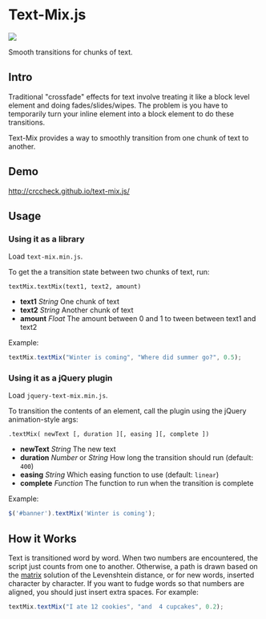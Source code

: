 # Text-Mix.js

![](http://crccheck.github.io/text-mix.js/images/text-mix.jpg)

Smooth transitions for chunks of text.

## Intro

Traditional "crossfade" effects for text involve treating it like a block level
element and doing fades/slides/wipes. The problem is you have to temporarily
turn your inline element into a block element to do these transitions.

Text-Mix provides a way to smoothly transition from one chunk of text to
another.


## Demo

http://crccheck.github.io/text-mix.js/


## Usage

### Using it as a library

Load `text-mix.min.js`.

To get the a transition state between two chunks of text, run:
```
textMix.textMix(text1, text2, amount)
```

- **text1**  *String*  One chunk of text
- **text2**  *String*  Another chunk of text
- **amount**  *Float*  The amount between 0 and 1 to tween between text1 and
  text2


Example:

```JavaScript
textMix.textMix("Winter is coming", "Where did summer go?", 0.5);
```

### Using it as a jQuery plugin

Load `jquery-text-mix.min.js`.

To transition the contents of an element, call the plugin using the jQuery
animation-style args:

```
.textMix( newText [, duration ][, easing ][, complete ])
```

- **newText**  *String*  The new text
- **duration**  *Number* or *String*  How long the transition should run
  (default: `400`)
- **easing**  *String*  Which easing function to use (default: `linear`)
- **complete**  *Function*  The function to run when the transition is complete

Example:

```JavaScript
$('#banner').textMix('Winter is coming');
```


## How it Works

Text is transitioned word by word. When two numbers are encountered, the script
just counts from one to another. Otherwise, a path is drawn based on the
[matrix] solution of the Levenshtein distance, or for new words, inserted
character by character. If you want to fudge words so that numbers are aligned,
you should just insert extra spaces. For example:

```JavaScript
textMix.textMix("I ate 12 cookies", "and  4 cupcakes", 0.2);
```

 [matrix]: http://en.wikipedia.org/wiki/Levenshtein_distance#Iterative_with_full_matrix
